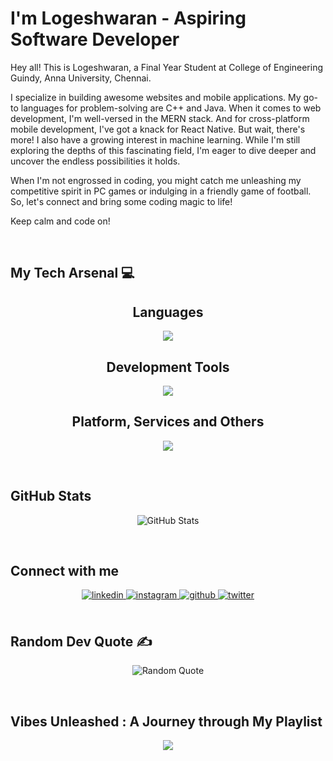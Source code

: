 <!--### Hi there 👋-->

<!--


<div align="center">
<img src="https://rishavanand.github.io/static/images/greetings.gif" align="center" style="width: 100%" />
</div>  
-->

  


# I'm Logeshwaran - Aspiring Software Developer 

Hey all! This is Logeshwaran, a Final Year Student at College of Engineering Guindy, Anna University, Chennai.

I specialize in building awesome websites and mobile applications. My go-to languages for problem-solving are C++ and Java. When it comes to web development, I'm well-versed in the MERN stack. And for cross-platform mobile development, I've got a knack for React Native. But wait, there's more! I also have a growing interest in machine learning. While I'm still exploring the depths of this fascinating field, I'm eager to dive deeper and uncover the endless possibilities it holds.

When I'm not engrossed in coding, you might catch me unleashing my competitive spirit in PC games or indulging in a friendly game of football. So, let's connect and bring some coding magic to life!

Keep calm and code on!

<br/>

## My Tech Arsenal 💻

<h2 align="center">Languages</h2>
<p align="center">
  <a href="https://skillicons.dev">
    <img src="https://skillicons.dev/icons?i=c,cpp,java,python" />
  </a>
</p>

<h2 align="center">Development Tools </h2>
<p align="center">
  <a href="https://skillicons.dev">
    <img src="https://skillicons.dev/icons?i=html,css,javascript,react,bootstrap,nodejs,express,mysql,mongodb,php" />
  </a>
</p>
 
<h2 align="center">Platform, Services and Others </h2>
<p align="center">
  <a href="https://skillicons.dev">
    <img src="https://skillicons.dev/icons?i=firebase,vercel,heroku,netlify,vscode,linux,github,postman,selenium,eclipse,xd,pr,figma" />
  </a>
</p>


<br/>  



<h2>GitHub Stats</h2>
<p align="center">
  <img src="https://github-readme-stats.vercel.app/api/top-langs/?username=logeshwaran95&theme=jolly&hide_border=false&include_all_commits=false&count_private=false&layout=compact" alt="GitHub Stats"/>
<!--   <img src="https://github-readme-stats.vercel.app/api/top-langs/?username=logeshwaran95&title_color=7A7ADB&icon_color=2234AE&text_color=D3D3D3&bg_color=0,000000,130F40"/> -->
</p>

  

<br/>  



## Connect with me  
<div align="center">
<a href="https://linkedin.com/in/logeshwaran-" target="_blank">
<img src=https://img.shields.io/badge/linkedin-%231E77B5.svg?&style=for-the-badge&logo=linkedin&logoColor=white alt=linkedin style="margin-bottom: 5px;" />
</a>
<a href="https://instagram.com/logeshsiva95" target="_blank">
<img src=https://img.shields.io/badge/instagram-%23000000.svg?&style=for-the-badge&logo=instagram&logoColor=white alt=instagram style="margin-bottom: 5px;" />
</a>
<a href="https://github.com/logeshwaran95" target="_blank">
<img src=https://img.shields.io/badge/github-%2324292e.svg?&style=for-the-badge&logo=github&logoColor=white alt=github style="margin-bottom: 5px;" />
</a>
<a href="https://twitter.com/Logeshwaran395" target="_blank">
<img src=https://img.shields.io/badge/twitter-%2300acee.svg?&style=for-the-badge&logo=twitter&logoColor=white alt=twitter style="margin-bottom: 5px;" />
</a>  
</div> 

<br/>

## Random Dev Quote ✍️ 
<p align="center">
  <img src="https://quotes-github-readme.vercel.app/api?type=horizontal&theme=radical" alt="Random Quote"/>
</p>


<br/>

## Vibes Unleashed : A Journey through My Playlist

<!--
## Github Stats  
<div align="center"><img src="https://github-readme-stats.vercel.app/api?username=logeshwaran95&show_icons=true&count_private=true&hide_border=true" align="center" style="width: 100%" /></div>  

<br/> 
 
-->



  


<div align="center"><img src="https://spotify-github-profile.vercel.app/api/view?uid=31sa2airhc76krdjpckbg7e3i42y&cover_image=true&theme=default&bar_color=53b14f&bar_color_cover=false" /></div>  

<br/>  

<!-- <div align="center">
<img src="https://komarev.com/ghpvc/?username=logeshwaran95&&style=flat-square" align="center" />
</div>   -->
  

<br/>  

